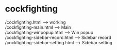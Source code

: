 # cockfighting
/cockfighting.html --> working <br>
/cockfighting-main.html --> Main <br>
/cockfighting-winpopup.html --> Win popup <br>
/cockfighting-sidebar-record.html --> Sidebar record <br>
/cockfighting-sidebar-setting.html --> Sidebar setting <br>
